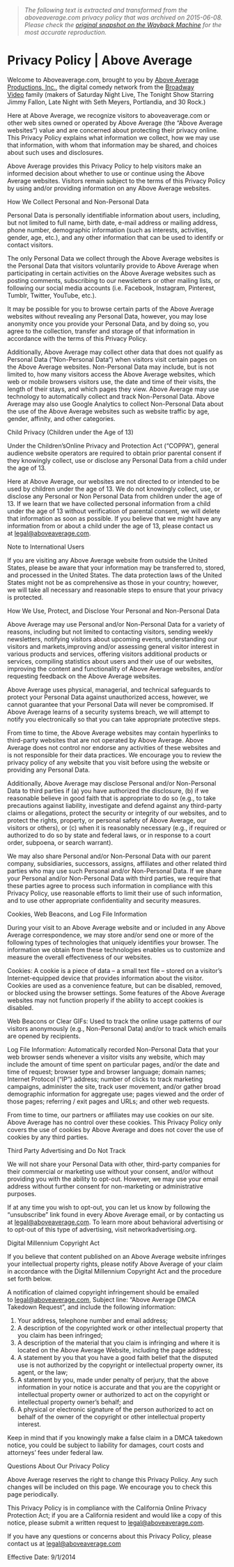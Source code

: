 > *The following text is extracted and transformed from the aboveaverage.com privacy policy that was archived on 2015-06-08. Please check the [original snapshot on the Wayback Machine](https://web.archive.org/web/20150608115936id_/http%3A//aboveaverage.com/privacy-policy) for the most accurate reproduction.*

# Privacy Policy | Above Average

Welcome to Aboveaverage.com, brought to you by [Above Average Productions, Inc.](http://www.aboveaverage.com/), the digital comedy network from the [Broadway Video](http://www.broadwayvideo.com/) family (makers of Saturday Night Live, The Tonight Show Starring Jimmy Fallon, Late Night with Seth Meyers, Portlandia, and 30 Rock.)

Here at Above Average, we recognize visitors to aboveaverage.com or other web sites owned or operated by Above Average (the “Above Average websites“) value and are concerned about protecting their privacy online. This Privacy Policy explains what information we collect, how we may use that information, with whom that information may be shared, and choices about such uses and disclosures.

Above Average provides this Privacy Policy to help visitors make an informed decision about whether to use or continue using the Above Average websites. Visitors remain subject to the terms of this Privacy Policy by using and/or providing information on any Above Average websites.

How We Collect Personal and Non-Personal Data

Personal Data is personally identifiable information about users, including, but not limited to full name, birth date, e-mail address or mailing address, phone number, demographic information (such as interests, activities, gender, age, etc.), and any other information that can be used to identify or contact visitors.

The only Personal Data we collect through the Above Average websites is the Personal Data that visitors voluntarily provide to Above Average when participating in certain activities on the Above Average websites such as posting comments, subscribing to our newsletters or other mailing lists, or following our social media accounts (i.e. Facebook, Instagram, Pinterest, Tumblr, Twitter, YouTube, etc.).

It may be possible for you to browse certain parts of the Above Average websites without revealing any Personal Data, however, you may lose anonymity once you provide your Personal Data, and by doing so, you agree to the collection, transfer and storage of that information in accordance with the terms of this Privacy Policy.

Additionally, Above Average may collect other data that does not qualify as Personal Data (“Non-Personal Data“) when visitors visit certain pages on the Above Average websites. Non-Personal Data may include, but is not limited to, how many visitors access the Above Average websites, which web or mobile browsers visitors use, the date and time of their visits, the length of their stays, and which pages they view. Above Average may use technology to automatically collect and track Non-Personal Data. Above Average may also use Google Analytics to collect Non-Personal Data about the use of the Above Average websites such as website traffic by age, gender, affinity, and other categories.

Child Privacy (Children under the Age of 13)

Under the Children’sOnline Privacy and Protection Act (“COPPA“), general audience website operators are required to obtain prior parental consent if they knowingly collect, use or disclose any Personal Data from a child under the age of 13.

Here at Above Average, our websites are not directed to or intended to be used by children under the age of 13. We do not knowingly collect, use, or disclose any Personal or Non Personal Data from children under the age of 13. If we learn that we have collected personal information from a child under the age of 13 without verification of parental consent, we will delete that information as soon as possible. If you believe that we might have any information from or about a child under the age of 13, please contact us at [legal@aboveaverage.com](mailto:legal@aboveaverage.com).

Note to International Users

If you are visiting any Above Average website from outside the United States, please be aware that your information may be transferred to, stored, and processed in the United States. The data protection laws of the United States might not be as comprehensive as those in your country; however, we will take all necessary and reasonable steps to ensure that your privacy is protected.

How We Use, Protect, and Disclose Your Personal and Non-Personal Data

Above Average may use Personal and/or Non-Personal Data for a variety of reasons, including but not limited to contacting visitors, sending weekly newsletters, notifying visitors about upcoming events, understanding our visitors and markets,improving and/or assessing general visitor interest in various products and services, offering visitors additional products or services, compiling statistics about users and their use of our websites, improving the content and functionality of Above Average websites, and/or requesting feedback on the Above Average websites.

Above Average uses physical, managerial, and technical safeguards to protect your Personal Data against unauthorized access, however, we cannot guarantee that your Personal Data will never be compromised. If Above Average learns of a security systems breach, we will attempt to notify you electronically so that you can take appropriate protective steps.

From time to time, the Above Average websites may contain hyperlinks to third-party websites that are not operated by Above Average. Above Average does not control nor endorse any activities of these websites and is not responsible for their data practices. We encourage you to review the privacy policy of any website that you visit before using the website or providing any Personal Data.

Additionally, Above Average may disclose Personal and/or Non-Personal Data to third parties if (a) you have authorized the disclosure, (b) if we reasonable believe in good faith that is appropriate to do so (e.g., to take precautions against liability, investigate and defend against any third-party claims or allegations, protect the security or integrity of our websites, and to protect the rights, property, or personal safety of Above Average, our visitors or others), or (c) when it is reasonably necessary (e.g., if required or authorized to do so by state and federal laws, or in response to a court order, subpoena, or search warrant).

We may also share Personal and/or Non-Personal Data with our parent company, subsidiaries, successors, assigns, affiliates and other related third parties who may use such Personal and/or Non-Personal Data. If we share your Personal and/or Non-Personal Data with third parties, we require that these parties agree to process such information in compliance with this Privacy Policy, use reasonable efforts to limit their use of such information, and to use other appropriate confidentiality and security measures.

Cookies, Web Beacons, and Log File Information

During your visit to an Above Average website and or included in any Above Average correspondence, we may store and/or send one or more of the following types of technologies that uniquely identifies your browser. The information we obtain from these technologies enables us to customize and measure the overall effectiveness of our websites.

Cookies: A cookie is a piece of data – a small text file – stored on a visitor’s Internet-equipped device that provides information about the visitor. Cookies are used as a convenience feature, but can be disabled, removed, or blocked using the browser settings. Some features of the Above Average websites may not function properly if the ability to accept cookies is disabled.

Web Beacons or Clear GIFs: Used to track the online usage patterns of our visitors anonymously (e.g., Non-Personal Data) and/or to track which emails are opened by recipients.

Log File Information: Automatically recorded Non-Personal Data that your web browser sends whenever a visitor visits any website, which may include the amount of time spent on particular pages, and/or the date and time of request; browser type and browser language; domain names; Internet Protocol (“IP”) address; number of clicks to track marketing campaigns, administer the site, track user movement, and/or gather broad demographic information for aggregate use; pages viewed and the order of those pages; referring / exit pages and URLs; and other web requests.

From time to time, our partners or affiliates may use cookies on our site. Above Average has no control over these cookies. This Privacy Policy only covers the use of cookies by Above Average and does not cover the use of cookies by any third parties.

Third Party Advertising and Do Not Track

We will not share your Personal Data with other, third-party companies for their commercial or marketing use without your consent, and/or without providing you with the ability to opt-out. However, we may use your email address without further consent for non-marketing or administrative purposes.

If at any time you wish to opt-out, you can let us know by following the “unsubscribe” link found in every Above Average email, or by contacting us at [legal@aboveaverage.com](mailto:legal@aboveaverage.com). To learn more about behavioral advertising or to opt-out of this type of advertising, visit networkadvertising.org.

Digital Millennium Copyright Act

If you believe that content published on an Above Average website infringes your intellectual property rights, please notify Above Average of your claim in accordance with the Digital Millennium Copyright Act and the procedure set forth below.

A notification of claimed copyright infringement should be emailed to [legal@aboveaverage.com](mailto:legal@aboveaverage.com), Subject line: “Above Average DMCA Takedown Request”, and include the following information:

  1. Your address, telephone number and email address;
  2. A description of the copyrighted work or other intellectual property that you claim has been infringed;
  3. A description of the material that you claim is infringing and where it is located on the Above Average Website, including the page address;
  4. A statement by you that you have a good faith belief that the disputed use is not authorized by the copyright or intellectual property owner, its agent, or the law;
  5. A statement by you, made under penalty of perjury, that the above information in your notice is accurate and that you are the copyright or intellectual property owner or authorized to act on the copyright or intellectual property owner’s behalf; and
  6. A physical or electronic signature of the person authorized to act on behalf of the owner of the copyright or other intellectual property interest.



Keep in mind that if you knowingly make a false claim in a DMCA takedown notice, you could be subject to liability for damages, court costs and attorneys’ fees under federal law.

Questions About Our Privacy Policy

Above Average reserves the right to change this Privacy Policy. Any such changes will be included on this page. We encourage you to check this page periodically.

This Privacy Policy is in compliance with the California Online Privacy Protection Act; if you are a California resident and would like a copy of this notice, please submit a written request to [legal@aboveaverage.com](mailto:legal@aboveaverage.com).

If you have any questions or concerns about this Privacy Policy, please contact us at [legal@aboveaverage.com](mailto:legal@aboveaverage.com)

Effective Date: 9/1/2014
